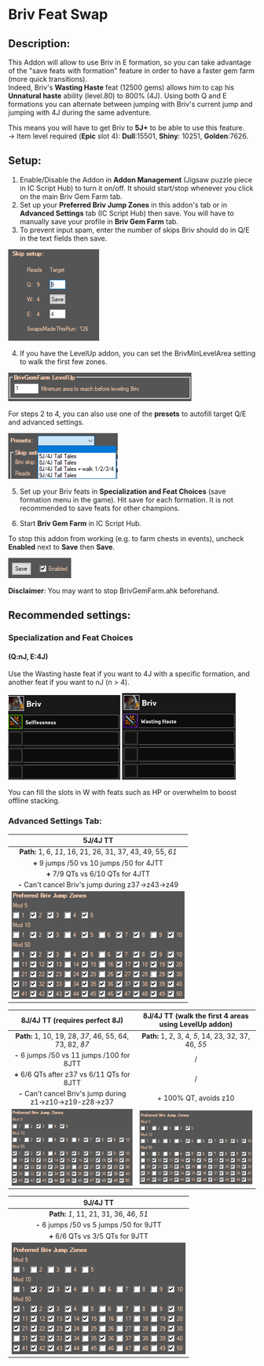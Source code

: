 # Briv Feat Swap

## Description:
This Addon will allow to use Briv in E formation, so you can take advantage of the "save feats with formation" feature in order to have a faster gem farm (more quick transitions).  
Indeed, Briv's **Wasting Haste** feat (12500 gems) allows him to cap his **Unnatural haste** ability (level.80) to 800% (4J).
Using both Q and E formations you can alternate between jumping with Briv's current jump and jumping with 4J during the same adventure.  

This means you will have to get Briv to **5J+** to be able to use this feature.  
-> Item level required (**Epic** slot 4): **Dull**:15501, **Shiny**: 10251, **Golden**:7626.

## Setup:
1. Enable/Disable the Addon in **Addon Management** (Jigsaw puzzle piece in IC Script Hub) to turn it on/off. It should start/stop whenever you click on the main Briv Gem Farm tab.
2. Set up your **Preferred Briv Jump Zones** in this addon's tab or in **Advanced Settings** tab (IC Script Hub) then save.
You will have to manually save your profile in **Briv Gem Farm** tab.
3. To prevent input spam, enter the number of skips Briv should do in Q/E in the text fields then save.

![settings](Images/target_settings.png)

4. If you have the LevelUp addon, you can set the BrivMinLevelArea setting to walk the first few zones.

![levelup](Images/levelup_settings.png)

For steps 2 to 4, you can also use one of the **presets** to autofill target Q/E and advanced settings.

![presets](Images/presets.png) 

5. Set up your Briv feats in **Specialization and Feat Choices** (save formation menu in the game).
Hit save for each formation. It is not recommended to save feats for other champions.

6. Start **Briv Gem Farm** in IC Script Hub.

To stop this addon from working (e.g. to farm chests in events), uncheck **Enabled** next to **Save** then **Save**.

![enable](Images/save_enabled.png) 

**Disclaimer**: You may want to stop BrivGemFarm.ahk beforehand.

## Recommended settings:
### Specialization and Feat Choices
#### (Q:nJ, E:4J)

Use the Wasting haste feat if you want to 4J with a specific formation, and another feat if you want to nJ (n > 4).

![Q](Images/example_briv_q.png)   ![E](Images/example_briv_e.png)

You can fill the slots in W with feats such as HP or overwhelm to boost offline stacking.

### Advanced Settings Tab:

|                        **5J/4J TT**                        |
|:----------------------------------------------------------:|
| **Path:** 1, 6, *11*, 16, 21, 26, 31, 37, 43, 49, 55, *61* |
|         **+** 9 jumps /50 vs 10 jumps /50 for 4JTT         |
|           **+**     7/9 QTs vs 6/10 QTs for 4JTT           |
|    **-** Can't cancel Briv's jump during z37->z43->z49     |
|               ![](Images/5-4j_tt_setup.png)                |   

|             **8J/4J TT (requires perfect 8J)**              | **8J/4J TT (walk the first 4 areas using LevelUp addon)** |
|:-----------------------------------------------------------:|:---------------------------------------------------------:|
|   **Path:** 1, 10, 19, 28, *37*, 46, 55, 64, 73, 82, *87*   |    **Path:** 1, 2, 3, 4, *5*, 14, 23, 32, 37, 46, *55*    |
|         **-** 6 jumps /50 vs 11 jumps /100 for 8JTT         |                             /                             |
|        **+** 6/6 QTs after z37 vs 6/11 QTs for 8JTT         |                             /                             |
| **-** Can't cancel Briv's jump during z1->z10->z19-z28->z37 |                   + 100% QT, avoids z10                   |
|                ![](Images/8-4j_tt_setup.png)                |          ![](Images/8-4j_tt_setup_enhanced.png)           |


|               **9J/4J TT**                |
|:-----------------------------------------:|
|  **Path:** *1*, 11, 21, 31, 36, 46, *51*  |
| **-** 6 jumps /50 vs 5 jumps /50 for 9JTT |
|     **+** 6/6 QTs vs 3/5 QTs for 9JTT     |
|       ![](Images/9-4j_tt_setup.png)       |   
